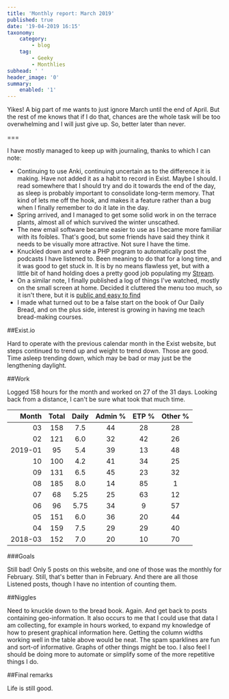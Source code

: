 ```yaml
---
title: 'Monthly report: March 2019'
published: true
date: '19-04-2019 16:15'
taxonomy:
    category:
        - blog
    tag:
        - Geeky
        - Monthlies
subhead: ' '
header_image: '0'
summary:
    enabled: '1'
---
```


Yikes! A big part of me wants to just ignore March until the end of April. But the rest of me knows that if I do that, chances are the whole task will be too overwhelming and I will just give up. So, better later than never.

===

I have mostly managed to keep up with journaling, thanks to which I can note:

- Continuing to use Anki, continuing uncertain as to the difference it is making. Have not added it as a habit to record in Exist. Maybe I should. I read somewhere that I should try and do it towards the end of the day, as sleep is probably important to consolidate long-term memory. That kind of lets me off the hook, and makes it a feature rather than a bug when I finally remember to do it late in the day.
- Spring arrived, and I managed to get some solid work in on the terrace plants, almost all of which survived the winter unscathed.
- The new email software became easier to use as I became more familiar with its foibles. That's good, but some friends have said they think it needs to be visually more attractive. Not sure I have the time.
- Knuckled down and wrote a PHP program to automatically post the podcasts I have listened to. Been meaning to do that for a long time, and it was good to get stuck in. It is by no means flawless yet, but with a little bit of hand holding does a pretty good job populating my [Stream](https://jeremycherfas.net/stream).
- On a similar note, I finally published a log of things I've watched, mostly on the small screen at home. Decided it cluttered the menu too much, so it isn't there, but it is [public and easy to find](/what-ive-watched)
- I made what turned out to be a false start on the book of Our Daily Bread, and on the plus side, interest is growing in having me teach bread-making courses.

##Exist.io

Hard to operate with the previous calendar month in the Exist website, but steps continued to trend up and weight to trend down. Those are good. Time asleep trending down, which may be bad or may just be the lengthening daylight.

##Work

Logged 158 hours for the month and worked on 27 of the 31 days. Looking back from a distance, I can't be sure what took that much time.

<table class="worktable">
<thead>
<tr>
<th style="text-align: right;" class="bigrow">Month</th>
<th style="text-align: center;" class="bigrow">Total</th>
<th style="text-align: center;" class="smallrow">Daily</th>
<th style="text-align: center;"class="smallrow">Admin %</th>
<th style="text-align: center;"class="smallrow">ETP %</th>
<th style="text-align: center;"class="smallrow">Other %</th>
</tr>
</thead>
<tbody>
<tr>
<td style="text-align: right;">03</td>
<td style="text-align: center;">158</td>
<td style="text-align: center;">7.5</td>
<td style="text-align: center;">44</td>
<td style="text-align: center;">28</td>
<td style="text-align: center;">28</td>
</tr>
<tr>
<td style="text-align: right;">02</td>
<td style="text-align: center;">121</td>
<td style="text-align: center;">6.0</td>
<td style="text-align: center;">32</td>
<td style="text-align: center;">42</td>
<td style="text-align: center;">26</td>
</tr>
<tr>
<td style="text-align: right;">2019-01</td>
<td style="text-align: center;">95</td>
<td style="text-align: center;">5.4</td>
<td style="text-align: center;">39</td>
<td style="text-align: center;">13</td>
<td style="text-align: center;">48</td>
</tr>
<tr>
<td style="text-align: right;">10</td>
<td style="text-align: center;">100</td>
<td style="text-align: center;">4.2</td>
<td style="text-align: center;">41</td>
<td style="text-align: center;">34</td>
<td style="text-align: center;">25</td>
</tr>
<tr>
<td style="text-align: right;">09</td>
<td style="text-align: center;">131</td>
<td style="text-align: center;">6.5</td>
<td style="text-align: center;">45</td>
<td style="text-align: center;">23</td>
<td style="text-align: center;">32</td>
</tr>
<tr>
<td style="text-align: right;">08</td>
<td style="text-align: center;">185</td>
<td style="text-align: center;">8.0</td>
<td style="text-align: center;">14</td>
<td style="text-align: center;">85</td>
<td style="text-align: center;">1</td>
</tr>
<tr>
<td style="text-align: right;">07</td>
<td style="text-align: center;">68</td>
<td style="text-align: center;">5.25</td>
<td style="text-align: center;">25</td>
<td style="text-align: center;">63</td>
<td style="text-align: center;">12</td>
</tr>
<tr>
<td style="text-align: right;">06</td>
<td style="text-align: center;">96</td>
<td style="text-align: center;">5.75</td>
<td style="text-align: center;">34</td>
<td style="text-align: center;">9</td>
<td style="text-align: center;">57</td>
</tr>
<tr>
<td style="text-align: right;">05</td>
<td style="text-align: center;">151</td>
<td style="text-align: center;">6.0</td>
<td style="text-align: center;">36</td>
<td style="text-align: center;">20</td>
<td style="text-align: center;">44</td>
</tr>
<tr>
<td style="text-align: right;">04</td>
<td style="text-align: center;">159</td>
<td style="text-align: center;">7.5</td>
<td style="text-align: center;">29</td>
<td style="text-align: center;">29</td>
<td style="text-align: center;">40</td>
</tr>
<tr>
<td style="text-align: right;">2018-03</td>
<td style="text-align: center;">152</td>
<td style="text-align: center;">7.0</td>
<td style="text-align: center;">20</td>
<td style="text-align: center;">10</td>
<td style="text-align: center;">70</td>
</tr>
</tbody>
</table>

###Goals

Still bad! Only 5 posts on this website, and one of those was the monthly for February. Still, that's better than in February. And there are all those Listened posts, though I have no intention of counting them.

##Niggles

Need to knuckle down to the bread book. Again. And get back to posts containing geo-information. It also occurs to me that I could use that data I am collecting, for example in hours worked, to expand my knowledge of how to present graphical information here. Getting the column widths working well in the table above would be neat. The spam sparklines are fun and sort-of informative. Graphs of other things might be too. I also feel I should be doing more to automate or simplify some of the more repetitive things I do.

##Final remarks

Life is still good.